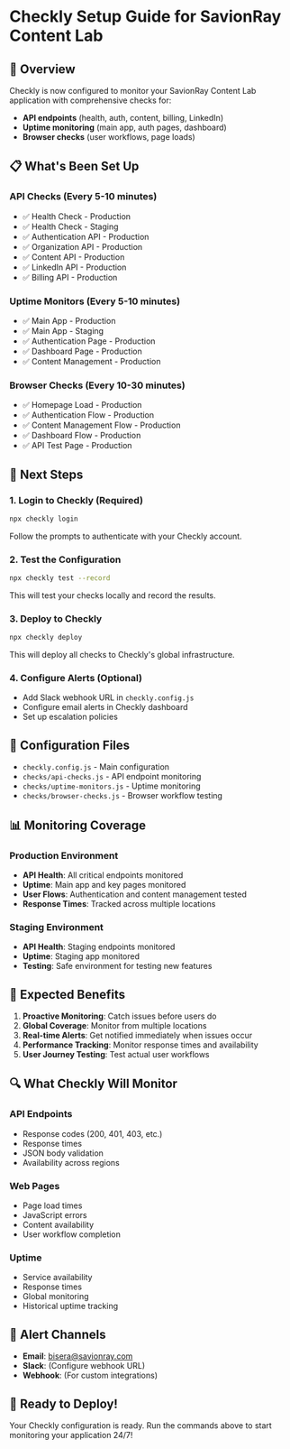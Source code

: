 # Checkly Setup Guide for SavionRay Content Lab

## 🎯 Overview

Checkly is now configured to monitor your SavionRay Content Lab application with comprehensive checks for:
- **API endpoints** (health, auth, content, billing, LinkedIn)
- **Uptime monitoring** (main app, auth pages, dashboard)
- **Browser checks** (user workflows, page loads)

## 📋 What's Been Set Up

### API Checks (Every 5-10 minutes)
- ✅ Health Check - Production
- ✅ Health Check - Staging  
- ✅ Authentication API - Production
- ✅ Organization API - Production
- ✅ Content API - Production
- ✅ LinkedIn API - Production
- ✅ Billing API - Production

### Uptime Monitors (Every 5-10 minutes)
- ✅ Main App - Production
- ✅ Main App - Staging
- ✅ Authentication Page - Production
- ✅ Dashboard Page - Production
- ✅ Content Management - Production

### Browser Checks (Every 10-30 minutes)
- ✅ Homepage Load - Production
- ✅ Authentication Flow - Production
- ✅ Content Management Flow - Production
- ✅ Dashboard Flow - Production
- ✅ API Test Page - Production

## 🚀 Next Steps

### 1. Login to Checkly (Required)
```bash
npx checkly login
```
Follow the prompts to authenticate with your Checkly account.

### 2. Test the Configuration
```bash
npx checkly test --record
```
This will test your checks locally and record the results.

### 3. Deploy to Checkly
```bash
npx checkly deploy
```
This will deploy all checks to Checkly's global infrastructure.

### 4. Configure Alerts (Optional)
- Add Slack webhook URL in `checkly.config.js`
- Configure email alerts in Checkly dashboard
- Set up escalation policies

## 🔧 Configuration Files

- `checkly.config.js` - Main configuration
- `checks/api-checks.js` - API endpoint monitoring
- `checks/uptime-monitors.js` - Uptime monitoring
- `checks/browser-checks.js` - Browser workflow testing

## 📊 Monitoring Coverage

### Production Environment
- **API Health**: All critical endpoints monitored
- **Uptime**: Main app and key pages monitored
- **User Flows**: Authentication and content management tested
- **Response Times**: Tracked across multiple locations

### Staging Environment
- **API Health**: Staging endpoints monitored
- **Uptime**: Staging app monitored
- **Testing**: Safe environment for testing new features

## 🎯 Expected Benefits

1. **Proactive Monitoring**: Catch issues before users do
2. **Global Coverage**: Monitor from multiple locations
3. **Real-time Alerts**: Get notified immediately when issues occur
4. **Performance Tracking**: Monitor response times and availability
5. **User Journey Testing**: Test actual user workflows

## 🔍 What Checkly Will Monitor

### API Endpoints
- Response codes (200, 401, 403, etc.)
- Response times
- JSON body validation
- Availability across regions

### Web Pages
- Page load times
- JavaScript errors
- Content availability
- User workflow completion

### Uptime
- Service availability
- Response times
- Global monitoring
- Historical uptime tracking

## 📱 Alert Channels

- **Email**: bisera@savionray.com
- **Slack**: (Configure webhook URL)
- **Webhook**: (For custom integrations)

## 🎉 Ready to Deploy!

Your Checkly configuration is ready. Run the commands above to start monitoring your application 24/7!


